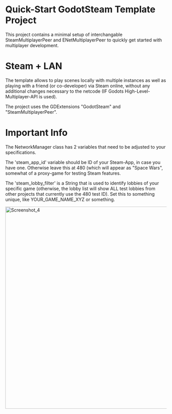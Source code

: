 # Quick-Start GodotSteam Template Project

This project contains a minimal setup of interchangable SteamMultiplayerPeer and ENetMultiplayerPeer to quickly get started with multiplayer development.

# Steam + LAN

The template allows to play scenes locally with multiple instances as well as playing with a friend (or co-developer) via Steam online, without any additional changes necessary to the netcode (IF Godots High-Level-Multiplayer-API is used).

The project uses the GDExtensions "GodotSteam" and "SteamMultiplayerPeer".

# Important Info

The NetworkManager class has 2 variables that need to be adjusted to your specifications.

The 'steam_app_id' variable should be ID of your Steam-App, in case you have one. Otherwise leave this at 480 (which will appear as "Space Wars", somewhat of a proxy-game for testing Steam features.

The 'steam_lobby_filter' is a String that is used to identify lobbies of your specific game (otherwise, the lobby list will show ALL test lobbies from other projects that currently use the 480 test ID).
Set this to something unique, like YOUR_GAME_NAME_XYZ or something.

<img width="1014" height="631" alt="Screenshot_4" src="https://github.com/user-attachments/assets/dd4fd7c6-a120-4e15-86c0-91699bbc26f2" />
